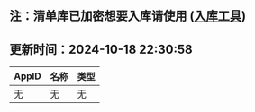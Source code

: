 ## 注：清单库已加密想要入库请使用 ([入库工具](https://github.com/BlankTMing/ManifestAutoUpdate/releases))

## 更新时间：2024-10-18 22:30:58
| AppID | 名称 | 类型  |
| :-------------------- | :----------------------------- | :----------- |
| 无 | 无 | 无 |
